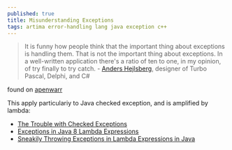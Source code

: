 ```yaml
---
published: true
title: Misunderstanding Exceptions
tags: artima error-handling lang java exception c++
---
```

> It is funny how people think that the important thing about exceptions is handling them. That is not the important thing about exceptions. In a well-written application there's a ratio of ten to one, in my opinion, of try finally to try catch. - [Anders Hejlsberg](https://www.artima.com/intv/handcuffs2.html), designer of Turbo Pascal, Delphi, and C# 

found on [apenwarr](https://apenwarr.ca/log/20070823)

This apply particulariy to Java checked exception, and is amplified by lambda:
- [The Trouble with Checked Exceptions](https://www.artima.com/intv/handcuffs.html)
- [Exceptions in Java 8 Lambda Expressions](https://www.baeldung.com/java-lambda-exceptions)
- [Sneakily Throwing Exceptions in Lambda Expressions in Java](https://4comprehension.com/sneakily-throwing-exceptions-in-lambda-expressions-in-java/)
